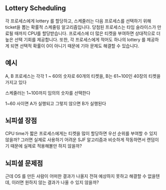 ## Lottery Scheduling

각 프로세스에게 lottery 를 할당하고, 스케줄러는 다음 프로세스를 선택하기 위해 ticket을 뽑는 확률적 스케줄링 알고리즘입니다. 당첨된 프로세스는 타임 슬라이스가 만료될 때까지 CPU를 할당받습니다. 프로세스에 더 많은 티켓을 부여하면 상대적으로 더 높은 선택 기회를 제공합니다. 또한, 각 프로세스에게 적어도 하나의 lottery 를 제공하게 되면 선택적 확률이 0이 아니기 때문에 기아 문제도 해결할 수 있습니다.

## 예시

A, B 프로세스는 각각 1 ~ 60의 숫자로 60개의 티켓을, B는 61~100인 40장의 티켓을 가지고 있다

스케줄러는 1~100까지 임의의 숫자를 선택한다

1~60 사이면 A가 실행되고 그렇지 않으면 B가 실행된다

## 뇌피셜 장점

CPU time가 짧은 프로세스에게는 티켓을 많이 할당하면 우선 순위를 부여할 수 있지 않을까? 그러면 실제로 사용하기 어려운 SJF 알고리즘과 비슷하게 작동하면서 랜덤이기 때문에 실제로 적용해볼만 하지 않을까?

## 뇌피셜 문제점

근데 OS 를 만든 사람이 어떠한 결과가 나올지 전혀 예상하지 못하고 해결할 수 없을텐데, 이러면 원하지 않는 결과가 나올 수 있지 않을까?
